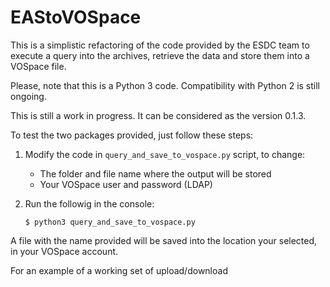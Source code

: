 # EAStoVOSpace

This is a simplistic refactoring of the code provided by the ESDC team to
execute a query into the archives, retrieve the data and store them into
a VOSpace file.

Please, note that this is a Python 3 code.  Compatibility with Python 2
is still ongoing.

This is still a work in progress.  It can be considered as the version 0.1.3.

To test the two packages provided, just follow these steps:

1. Modify the code in `query_and_save_to_vospace.py` script, to change:
   * The folder and file name where the output will be stored
   * Your VOSpace user and password (LDAP)

2. Run the followig in the console:

       $ python3 query_and_save_to_vospace.py

A file with the name provided will be saved into the location your selected,
in your VOSpace account.


For an example of a working set of upload/download